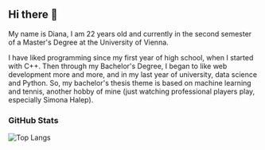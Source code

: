 ## Hi there 👋

<!--
**dianapanainte/dianapanainte** is a ✨ _special_ ✨ repository because its `README.md` (this file) appears on your GitHub profile.

Here are some ideas to get you started:

- 🔭 I’m currently working on ...
- 🌱 I’m currently learning ...
- 👯 I’m looking to collaborate on ...
- 🤔 I’m looking for help with ...
- 💬 Ask me about ...
- 📫 How to reach me: ...
- 😄 Pronouns: ...
- ⚡ Fun fact: ...
-->
My name is Diana, I am 22 years old and currently in the second semester of a Master's Degree at the University of Vienna.

I have liked programming since my first year of high school, when I started with C++. Then through my Bachelor's Degree, I began to like web development more and more, and in my last year of university, data science and Python. So, my bachelor's thesis theme is based on machine learning and tennis, another hobby of mine (just watching professional players play, especially Simona Halep).

### GitHub Stats

![Top Langs](https://github-readme-stats.vercel.app/api/top-langs/?username=dianapanainte&hide=c%23,shaderlab&theme=tokyonight)
